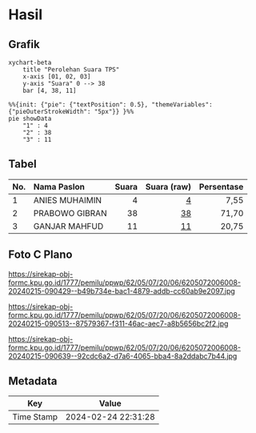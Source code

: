 # Hasil

## Grafik

```mermaid
xychart-beta
    title "Perolehan Suara TPS"
    x-axis [01, 02, 03]
    y-axis "Suara" 0 --> 38
    bar [4, 38, 11]
```

```mermaid
%%{init: {"pie": {"textPosition": 0.5}, "themeVariables": {"pieOuterStrokeWidth": "5px"}} }%%
pie showData
    "1" : 4
    "2" : 38
    "3" : 11
```

## Tabel

| No. | Nama Paslon    | Suara | Suara (raw) | Persentase |
|:--- |:-------------- | -----:| -----------:| ----------:|
| 1   | ANIES MUHAIMIN | 4     | [4][p-1]    | 7,55       |
| 2   | PRABOWO GIBRAN | 38    | [38][p-2]   | 71,70      |
| 3   | GANJAR MAHFUD  | 11    | [11][p-3]   | 20,75      |


[p-1]: https://github.com/gigit-pemilu/pemilu-2024-62-kalimantan-tengah/blob/main/pilpres/hitung-suara/sub/62-kalimantan-tengah/sub/05-barito-utara/sub/07-teweh-baru/sub/2006-malawaken/sub/008-tps/sub/paslon-1.txt
[p-2]: https://github.com/gigit-pemilu/pemilu-2024-62-kalimantan-tengah/blob/main/pilpres/hitung-suara/sub/62-kalimantan-tengah/sub/05-barito-utara/sub/07-teweh-baru/sub/2006-malawaken/sub/008-tps/sub/paslon-2.txt
[p-3]: https://github.com/gigit-pemilu/pemilu-2024-62-kalimantan-tengah/blob/main/pilpres/hitung-suara/sub/62-kalimantan-tengah/sub/05-barito-utara/sub/07-teweh-baru/sub/2006-malawaken/sub/008-tps/sub/paslon-3.txt

## Foto C Plano

https://sirekap-obj-formc.kpu.go.id/1777/pemilu/ppwp/62/05/07/20/06/6205072006008-20240215-090429--b49b734e-bac1-4879-addb-cc60ab9e2097.jpg

https://sirekap-obj-formc.kpu.go.id/1777/pemilu/ppwp/62/05/07/20/06/6205072006008-20240215-090513--87579367-f311-46ac-aec7-a8b5656bc2f2.jpg

https://sirekap-obj-formc.kpu.go.id/1777/pemilu/ppwp/62/05/07/20/06/6205072006008-20240215-090639--92cdc6a2-d7a6-4065-bba4-8a2ddabc7b44.jpg


## Metadata

| Key        | Value               |
| ---------- | ------------------- |
| Time Stamp | 2024-02-24 22:31:28 |




